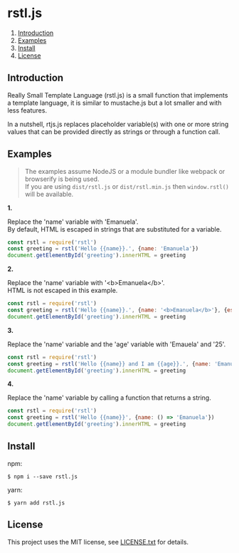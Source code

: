 # rstl.js

1. <a href='#introduction'>Introduction</a>
2. <a href='#examples'>Examples</a>
3. <a href='#install'>Install</a>
4. <a href='#license'>License </a>

## <a id='#introduction'>Introduction</a>

Really Small Template Language (rstl.js) is a small function that implements
a template language, it is similar to mustache.js but a lot smaller and with 
less features.

In a nutshell, rtjs.js replaces placeholder variable(s) with one or more string 
values that can be provided directly as strings or through a function call.

## <a id='examples'>Examples</a> 

> The examples assume NodeJS or a module bundler like webpack or browserify is being used.  
> If you are using `dist/rstl.js` or `dist/rstl.min.js` then `window.rstl()` will be available.

__1.__

Replace the 'name' variable with 'Emanuela'.  
By default, HTML is escaped in strings that are substituted for a variable. 

```javascript
const rstl = require('rstl')
const greeting = rstl('Hello {{name}}.', {name: 'Emanuela'})
document.getElementById('greeting').innerHTML = greeting
```

__2.__

Replace the 'name' variable with '&lt;b&gt;Emanuela&lt;/b&gt;'.  
HTML is not escaped in this example.

```javascript
const rstl = require('rstl')
const greeting = rstl('Hello {{name}}.', {name: '<b>Emanuela</b>'}, {escapeHTML: false})
document.getElementById('greeting').innerHTML = greeting
```

__3.__

Replace the 'name' variable and the 'age' variable with 'Emauela' and '25'.

```javascript
const rstl = require('rstl')
const greeting = rstl('Hello {{name}} and I am {{age}}.', {name: 'Emanuela', age: 25})
document.getElementById('greeting').innerHTML = greeting
```

__4.__

Replace the 'name' variable by calling a function that returns a string.

```javascript 
const rstl = require('rstl')
const greeting = rstl('Hello {{name}}', {name: () => 'Emanuela'})
document.getElementById('greeting').innerHTML = greeting
```

## <a id='install'>Install</a>

npm:

    $ npm i --save rstl.js

yarn:

    $ yarn add rstl.js

## <a id='license'>License</a> 

This project uses the MIT license, see [LICENSE.txt](./LICENSE.txt) for details.